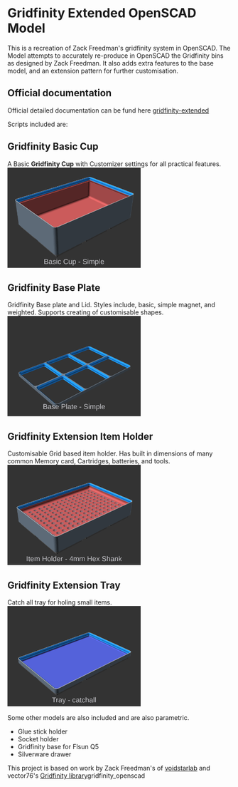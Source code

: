 # Gridfinity Extended OpenSCAD Model
This is a recreation of Zack Freedman's gridfinity system in OpenSCAD. 
The Model attempts to accurately re-produce in OpenSCAD the Gridfinity bins as designed by Zack Freedman. It also adds extra features to the base model, and an extension pattern for further customisation.

## Official documentation
Official detailed documentation can be fund here [gridfinity-extended](https://docs.ostat.com/docs/openscad/gridfinity-extended)

Scripts included are:
## Gridfinity Basic Cup
A Basic **Gridfinity Cup** with Customizer settings for all practical features.<br>
[<img src="./Images/gridfinity_basic_cup-demo_text.gif"  alt="" width="300">](./Images/gridfinity_basic_cup-demo_text.gif)

## Gridfinity Base Plate
Gridfinity Base plate and Lid. Styles include, basic, simple magnet, and weighted. Supports creating of customisable shapes.<br>
[<img src="./Images/gridfinity_baseplate-demo_text.gif"  alt="" width="300">](./Images/gridfinity_baseplate-demo_text.gif)

## Gridfinity Extension Item Holder
Customisable Grid based item holder. Has built in dimensions of many common Memory card, Cartridges, batteries, and tools.<br>
[<img src="./Images/gridfinity_item_holder-demo_text.gif" alt="" width="300">](./Images/gridfinity_item_holder-demo_text.gif)

## Gridfinity Extension Tray
Catch all tray for holing small items.<br>
[<img src="./Images/gridfinity_tray-demo_text.gif" alt="" width="300">](./Images/gridfinity_tray-demo_text.gif)

Some other models are also included and are also parametric. 
* Glue stick holder
* Socket holder
* Gridfinity base for Flsun Q5
* Silverware drawer

This project is based on work by Zack Freedman's of [voidstarlab](https://www.voidstarlab.com/) and vector76's [Gridfinity library](https://github.com/vector76/)gridfinity_openscad